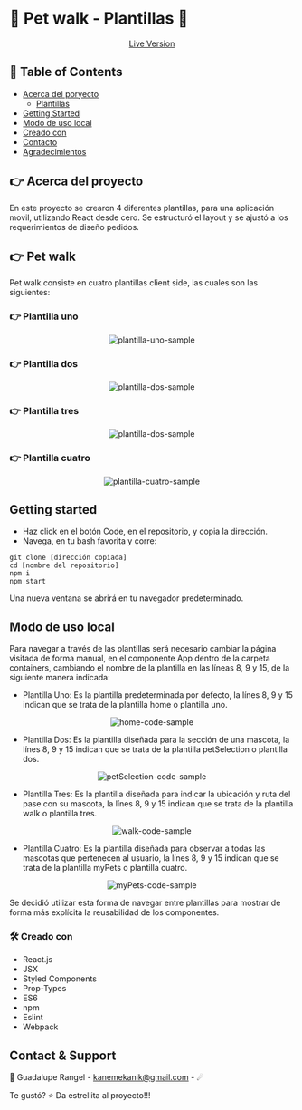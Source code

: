# :hibiscus: Pet walk - Plantillas :hibiscus:

[<p align="center">Live Version</p>]()

## 📝 Table of Contents

* [Acerca del poryecto](#-acerca-del-proyecto)
  * [Plantillas](#-plantillas)
* [Getting Started](#getting-started)
* [Modo de uso local](#modo-de-uso-local)
* [Creado con](#creado-con)
* [Contacto](#contacto)
* [Agradecimientos](#agradecimientos)

<!-- ACERCA DEL PROYECTO -->
## 👉 Acerca del proyecto

En este proyecto se crearon 4 diferentes plantillas, para una aplicación movil, utilizando React desde cero.
Se estructuró el layout y se ajustó a los requerimientos de diseño pedidos.

## 👉 Pet walk

Pet walk consiste en cuatro plantillas client side, las cuales son las siguientes:

### 👉 Plantilla uno
  
<div align="center"><img src="./src/assets/images/plantillaUno.png" alt="plantilla-uno-sample"></div>


### 👉 Plantilla dos

<div align="center"><img src="./src/assets/images/plantillaDos.png" alt="plantilla-dos-sample"></div>


### 👉 Plantilla tres

<div align="center"><img src="./src/assets/images/plantillaTres.png" alt="plantilla-dos-sample"></div>


### 👉 Plantilla cuatro

<div align="center"><img src="./src/assets/images/plantillaCuatro.png" alt="plantilla-cuatro-sample"></div>


## Getting started

*   Haz click en el botón Code, en el repositorio, y copia la dirección. 
*   Navega, en tu bash favorita y corre:
```
git clone [dirección copiada]
cd [nombre del repositorio]
npm i
npm start
```

Una nueva ventana se abrirá en tu navegador predeterminado.

## Modo de uso local

Para navegar a través de las plantillas será necesario cambiar la página visitada de forma manual, en el componente App dentro de la carpeta containers, cambiando el nombre de la plantilla  en las líneas 8, 9 y 15, de la siguiente manera indicada:

*   Plantilla Uno:
    Es la plantilla predeterminada por defecto, la línes 8, 9 y 15 indican que se trata de la plantilla home o plantilla uno.

<div align="center"><img src="./src/assets/images/home.png" alt="home-code-sample"></div>

*   Plantilla Dos:
    Es la plantilla diseñada para la sección de una mascota, la línes 8, 9 y 15 indican que se trata de la plantilla petSelection o plantilla dos.

<div align="center"><img src="./src/assets/images/petSelection.png" alt="petSelection-code-sample"></div>

*   Plantilla Tres:
    Es la plantilla diseñada para indicar la ubicación y ruta del pase con su mascota, la línes 8, 9 y 15 indican que se trata de la plantilla walk o plantilla tres.

<div align="center"><img src="./src/assets/images/walk.png" alt="walk-code-sample"></div>

*   Plantilla Cuatro:
    Es la plantilla diseñada para observar a todas las mascotas que pertenecen al usuario, la línes 8, 9 y 15 indican que se trata de la plantilla myPets o plantilla cuatro.

<div align="center"><img src="./src/assets/images/myPets.png" alt="myPets-code-sample"></div>

Se decidió utilizar esta forma de navegar entre plantillas para mostrar de forma más explícita la reusabilidad de los componentes.

### 🛠 Creado con

*   React.js 
*   JSX
*   Styled Components
*   Prop-Types
*   ES6
*   npm
*   Eslint
*   Webpack

<!-- CONTACT & SUPPORT -->
## Contact & Support

🙍 Guadalupe Rangel - kanemekanik@gmail.com - ☄

Te gustó? ⭐️ Da estrellita al proyecto!!!
